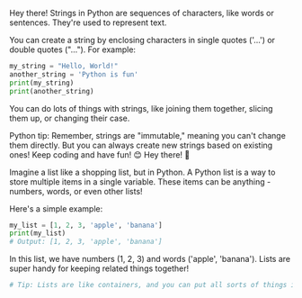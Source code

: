 Hey there! Strings in Python are sequences of characters, like words or sentences. They're used to represent text.

You can create a string by enclosing characters in single quotes ('...') or double quotes ("..."). For example:

```python
my_string = "Hello, World!"
another_string = 'Python is fun'
print(my_string)
print(another_string)
```

You can do lots of things with strings, like joining them together, slicing them up, or changing their case.

Python tip: Remember, strings are "immutable," meaning you can't change them directly. But you can always create new strings based on existing ones! Keep coding and have fun! 😊
Hey there! 👋

Imagine a list like a shopping list, but in Python. A Python list is a way to store multiple items in a single variable. These items can be anything - numbers, words, or even other lists!

Here's a simple example:

```python
my_list = [1, 2, 3, 'apple', 'banana']
print(my_list)
# Output: [1, 2, 3, 'apple', 'banana']
```

In this list, we have numbers (1, 2, 3) and words ('apple', 'banana'). Lists are super handy for keeping related things together!

```python
# Tip: Lists are like containers, and you can put all sorts of things inside! Keep practicing, and you'll become a list pro in no time!
```